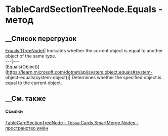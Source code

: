 # TableCardSectionTreeNode.Equals - метод
##  __Список перегрузок
[Equals(ITreeNode<Card>)](M_Tessa_Cards_SmartMerge_Nodes_TableCardSectionTreeNode_Equals.htm)|
Indicates whether the current object is equal to another object of the same
type.  
---|---  
[Equals(Object)](https://learn.microsoft.com/dotnet/api/system.object.equals#system-
object-equals\(system-object\))| Determines whether the specified object is
equal to the current object.  
##  __См. также
#### Ссылки
[TableCardSectionTreeNode -
](T_Tessa_Cards_SmartMerge_Nodes_TableCardSectionTreeNode.htm)
[Tessa.Cards.SmartMerge.Nodes - пространство
имён](N_Tessa_Cards_SmartMerge_Nodes.htm)
